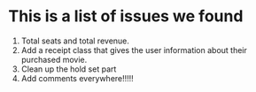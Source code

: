 # This is a list of issues we found

1. Total seats and total revenue.
2. Add a receipt class that gives the user information about their purchased movie. 
3. Clean up the hold set part 
4. Add comments everywhere!!!!!

